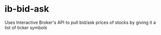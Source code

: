 # ib-bid-ask

Uses Interactive Broker's API to pull bid/ask prices of stocks by giving it a list of ticker symbols
